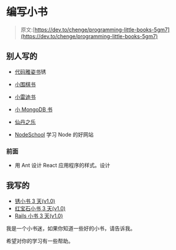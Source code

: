 # 编写小书

> 原文:[https://dev.to/chenge/programming-little-books-5gm7](https://dev.to/chenge/programming-little-books-5gm7)

## [](#written-by-others)别人写的

*   [代码雅姿书](https://thedarkula.gitlab.io/code-artistry/book/)锈
*   [小围棋书](https://github.com/karlseguin/the-little-go-book/blob/master/en/go.md)
*   [小雷迪书](http://openmymind.net/2012/1/23/The-Little-Redis-Book/)
*   [小 MongoDB 书](http://openmymind.net/2011/3/28/The-Little-MongoDB-Book/)
*   [仙丹之乐](https://joyofelixir.com/toc.html)

*   [NodeSchool](https://nodeschool.io/) 学习 Node 的好网站

### [](#front)前面

*   用 Ant 设计 React 应用程序的样式。设计

## [](#written-by-me)我写的

*   [锈小书 3 天(v1.0)](https://www.yuque.com/progfun/rust/kyeuf7)
*   [红宝石小书 3 天(v1.0)](https://www.yuque.com/progfun/ruby/yagobo)
*   [Rails 小书 3 天(v1.0)](https://www.yuque.com/progfun/ruby/rkhivu)

我是一个小书迷，如果你知道一些好的小书，请告诉我。

希望对你的学习有一些帮助。